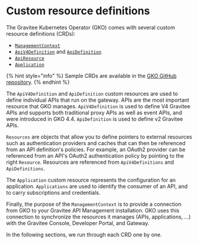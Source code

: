 # Custom resource definitions

The Gravitee Kubernetes Operator (GKO) comes with several custom resource definitions (CRDs):

* [`ManagementContext`](managementcontext.md)
* [`ApiV4Definition`](apiv4definition.md) and [`ApiDefinition`](apidefinition.md)
* [`ApiResource`](apiresource.md)
* [`Application`](application.md)

{% hint style="info" %}
Sample CRDs are available in the [GKO GitHub repository](https://github.com/gravitee-io/gravitee-kubernetes-operator/tree/master/examples/apim).
{% endhint %}

The `ApiV4Definition` and `ApiDefinition` custom resources are used to define individual APIs that run on the gateway.  APIs are the most important resource that GKO manages. `ApiV4Definition` is used to define V4 Gravitee APIs and supports both traditional proxy APIs as well as event APIs, and were introduced in GKO 4.4. `ApiDefinition` is used to define v2 Gravitee APIs.&#x20;

`Resources` are objects that allow you to define pointers to external resources such as authentication providers and caches that can then be referenced from an API definition's policies. For example, an OAuth2 provider can be referenced from an API's OAuth2 authentication policy by pointing to the right `Resource`. Resources are referenced from `ApiV4Definitions` and `ApiDefinitions`.

The `Application` custom resource represents the configuration for an application.  `Applications` are used to identify the consumer of an API, and to carry subscriptions and credentials.&#x20;

Finally, the purpose of the `ManagementContext` is to provide a connection from GKO to your Gravitee API Management installation. GKO uses this connection to synchronize the resources it manages (APIs, applications, ...) with the Gravitee Console, Developer Portal, and Gateway.

In the following sections, we run through each CRD one by one.
